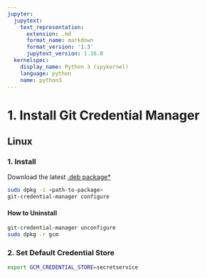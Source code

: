 ```yaml
---
jupyter:
  jupytext:
    text_representation:
      extension: .md
      format_name: markdown
      format_version: '1.3'
      jupytext_version: 1.16.0
  kernelspec:
    display_name: Python 3 (ipykernel)
    language: python
    name: python3
---
```


<!-- #region -->
# 1. Install Git Credential Manager

## Linux

### 1. Install

Download the latest [.deb package*](https://github.com/git-ecosystem/git-credential-manager/releases/latest)

```bash
sudo dpkg -i <path-to-package>
git-credential-manager configure
```

#### How to Uninstall

```bash
git-credential-manager unconfigure
sudo dpkg -r gcm
```

### 2. Set Default Credential Store

```bash
export GCM_CREDENTIAL_STORE=secretservice
```
<!-- #endregion -->



```python

```
